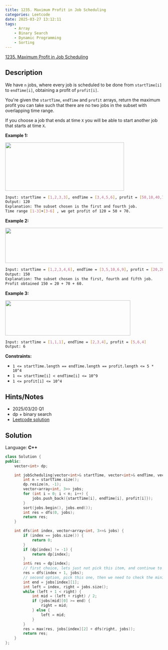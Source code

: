 ```yaml
---
title: 1235. Maximum Profit in Job Scheduling
categories: Leetcode
date: 2025-03-27 13:12:11
tags:
    - Array
    - Binary Search
    - Dynamic Programming
    - Sorting
---
```


[1235. Maximum Profit in Job Scheduling](https://leetcode.com/problems/maximum-profit-in-job-scheduling/description/)

## Description

We have `n` jobs, where every job is scheduled to be done from `startTime[i]` to `endTime[i]`, obtaining a profit of `profit[i]`.

You're given the `startTime`, `endTime` and `profit` arrays, return the maximum profit you can take such that there are no two jobs in the subset with overlapping time range.

If you choose a job that ends at time `X` you will be able to start another job that starts at time `X`.

**Example 1:**

**<img alt="" src="https://assets.leetcode.com/uploads/2019/10/10/sample1_1584.png" style="width: 380px; height: 154px;">**

```bash
Input: startTime = [1,2,3,3], endTime = [3,4,5,6], profit = [50,10,40,70]
Output: 120
Explanation: The subset chosen is the first and fourth job.
Time range [1-3]+[3-6] , we get profit of 120 = 50 + 70.
```

**Example 2:**

**<img alt="" src="https://assets.leetcode.com/uploads/2019/10/10/sample22_1584.png" style="width: 600px; height: 112px;">**

```bash
Input: startTime = [1,2,3,4,6], endTime = [3,5,10,6,9], profit = [20,20,100,70,60]
Output: 150
Explanation: The subset chosen is the first, fourth and fifth job.
Profit obtained 150 = 20 + 70 + 60.
```

**Example 3:**

**<img alt="" src="https://assets.leetcode.com/uploads/2019/10/10/sample3_1584.png" style="width: 400px; height: 112px;">**

```bash
Input: startTime = [1,1,1], endTime = [2,3,4], profit = [5,6,4]
Output: 6
```

**Constraints:**

- `1 <= startTime.length == endTime.length == profit.length <= 5 * 10^4`
- `1 <= startTime[i] < endTime[i] <= 10^9`
- `1 <= profit[i] <= 10^4`

## Hints/Notes

- 2025/03/20 Q1
- dp + binary search
- [Leetcode solution](https://leetcode.com/problems/maximum-profit-in-job-scheduling/editorial/)

## Solution

Language: **C++**

```C++
class Solution {
public:
    vector<int> dp;

    int jobScheduling(vector<int>& startTime, vector<int>& endTime, vector<int>& profit) {
        int n = startTime.size();
        dp.resize(n, -1);
        vector<array<int, 3>> jobs;
        for (int i = 0; i < n; i++) {
            jobs.push_back({startTime[i], endTime[i], profit[i]});
        }
        sort(jobs.begin(), jobs.end());
        int res = dfs(0, jobs);
        return res;
    }

    int dfs(int index, vector<array<int, 3>>& jobs) {
        if (index == jobs.size()) {
            return 0;
        }
        if (dp[index] != -1) {
            return dp[index];
        }
        int& res = dp[index];
        // first choice, lets just not pick this item, and continue to the next one
        res = dfs(index + 1, jobs);
        // second option, pick this one, then we need to check the minimum item to start next
        int end = jobs[index][1];
        int left = index, right = jobs.size();
        while (left + 1 < right) {
            int mid = (left + right) / 2;
            if (jobs[mid][0] >= end) {
                right = mid;
            } else {
                left = mid;
            }
        }
        res = max(res, jobs[index][2] + dfs(right, jobs));
        return res;
    }
};
```
